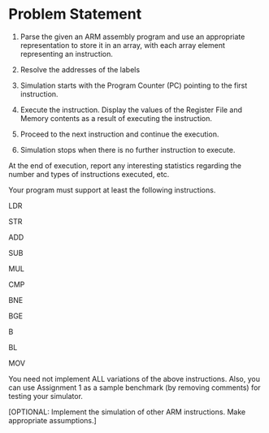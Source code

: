 # Problem Statement
1. Parse the given an ARM assembly program and use an appropriate representation to store it in an array, with each array element representing an instruction.

2. Resolve the addresses of the labels

3. Simulation starts with the Program Counter (PC) pointing to the first instruction.

4. Execute the instruction. Display the values of the Register File and Memory contents as a result of executing the instruction.

5. Proceed to the next instruction and continue the execution.

6. Simulation stops when there is no further instruction to execute.

At the end of execution, report any interesting statistics regarding the number and types of instructions executed, etc.

Your program must support at least the following instructions.

LDR

STR

ADD

SUB

MUL

CMP

BNE

BGE

B

BL

MOV

You need not implement ALL variations of the above instructions. Also, you can use Assignment 1 as a sample benchmark (by removing comments) for testing your simulator.

[OPTIONAL: Implement the simulation of other ARM instructions. Make appropriate assumptions.]
